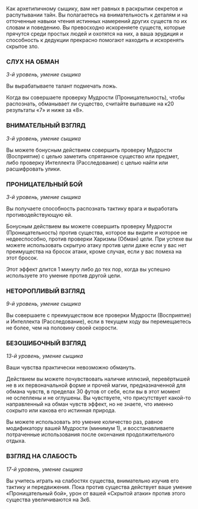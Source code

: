 Как архетипичному сыщику, вам нет равных в раскрытии секретов и распутывании тайн. Вы полагаетесь на внимательность к деталям и на отточенные навыки чтения истинных намерений других существ по их словам и поведению. Вы превосходно искореняете существ, которые прячутся среди простых людей и охотятся на них, а ваша эрудиция и способность к дедукции прекрасно помогают находить и искоренять скрытое зло.

  

### СЛУХ НА ОБМАН

_3-й уровень, умение сыщика_

Вы вырабатываете талант подмечать ложь.

Когда вы совершаете проверку Мудрости (Проницательность), чтобы распознать, обманывает ли существо, считайте выпавшие на к20 результаты «7» и ниже за «8».

  

### ВНИМАТЕЛЬНЫЙ ВЗГЛЯД

_3-й уровень, умение сыщика_

Вы можете бонусным действием совершить проверку Мудрости (Восприятие) с целью заметить спрятанное существо или предмет, либо проверку Интеллекта (Расследование) с целью найти или расшифровать улики.

  

### ПРОНИЦАТЕЛЬНЫЙ БОЙ

_3-й уровень, умение сыщика_

Вы получаете способность распознать тактику врага и выработать противодействующую ей.

Бонусным действием вы можете совершить проверку Мудрости (Проницательность) против существа, которое вы видите и которое не недееспособно, против проверки Харизмы (Обман) цели. При успехе вы можете использовать скрытую атаку против цели даже если у вас нет преимущества на бросок атаки, кроме случая, если у вас помеха на этот бросок.

Этот эффект длится 1 минуту либо до тех пор, когда вы успешно используете это умение против другой цели.

  

### НЕТОРОПЛИВЫЙ ВЗГЛЯД

_9-й уровень, умение сыщика_

Вы совершаете с преимуществом все проверки Мудрости (Восприятие) и Интеллекта (Расследование), если в текущем ходу вы перемещаетесь не более, чем на половину своей скорости.

  

### БЕЗОШИБОЧНЫЙ ВЗГЛЯД

_13-й уровень, умение сыщика_

Ваши чувства практически невозможно обмануть.

Действием вы можете почувствовать наличие иллюзий, перевёртышей не в их первоначальной форме и прочей магии, предназначенной для обмана чувств, в пределах 30 футов от себя, если вы в этот момент не ослеплены и не оглушены. Вы чувствуете, что присутствует какой-то направленный на обман чувств эффект, но не знаете, что именно сокрыто или какова его истинная природа.

Вы можете использовать это умение количество раз, равное модификатору вашей Мудрости (минимум 1), и восстанавливаете потраченные использования после окончания продолжительного отдыха.

  

### ВЗГЛЯД НА СЛАБОСТЬ

_17-й уровень, умение сыщика_

Вы учитесь играть на слабостях существа, внимательно изучив его тактику и передвижения. Пока против существа действует ваше умение «Проницательный бой», урон от вашей «Скрытой атаки» против этого существа увеличиваются на 3к6.